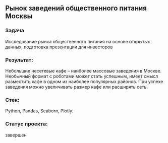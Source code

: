 ## Рынок заведений общественного питания Москвы
### Задача
Исследование рынка общественного питания на основе открытых данных, подготовка презентации для инвесторов
### Результат:
Небольшие несетевые кафе – наиболее массовые заведения в Москве. Необычный формат с роботами может стать успешным, имеет смысл разместить кафе в одном из наиболее популярных районов. При успехе заведения можно увеличивать размер кафе или расширять сеть.
### Стек:
Python, Pandas, Seaborn, Plotly.
### Статус проекта:
завершен
